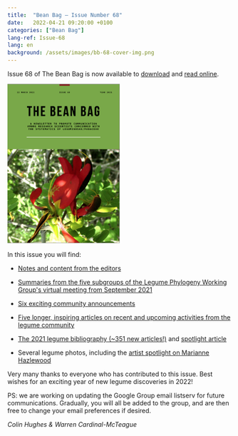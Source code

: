 ```yaml
---
title:  "Bean Bag – Issue Number 68"
date:   2022-04-21 09:20:00 +0100
categories: ["Bean Bag"]
lang-ref: Issue-68
lang: en
background: /assets/images/bb-68-cover-img.png
---
```


Issue 68 of The Bean Bag is now available to [download](/media/The_BB_Newsletter_Issue68_2021.pdf) and [read online](/beanbag/68/68content/).  

<a href="/media/The_BB_Newsletter_Issue68_2021.pdf">
	<img src="/assets/images/68/bb-68-cover-img-2.png" width="50%">
</a>


In this issue you will find:  

- [Notes and content from the editors](/beanbag/68/68content/#from-the-editors)  

- [Summaries from the five subgroups of the Legume Phylogeny Working Group's virtual meeting from September 2021](/beanbag/68/68content/#legume-phylogeny-working-group-updates)  

- [Six exciting community announcements](/beanbag/68/68content/#announcements)  

- [Five longer, inspiring articles on recent and upcoming activities from the legume community](/beanbag/68content/#articles)  

- [The 2021 legume bibliography (\~351 new articles!)](/beanbag/68/issue-68-legume-bibliography-2021/) and [spotlight article](/beanbag/68/issue-68-legume-cover-stories/)  

- Several legume photos, including the [artist spotlight on Marianne Hazlewood](/beanbag/68/issue-68-artist-spotlight/)  


Very many thanks to everyone who has contributed to this issue. Best wishes for an exciting year of new legume discoveries in 2022!

PS: we are working on updating the Google Group email listserv for future communications. Gradually, you will all be added to the group, and are then free to change your email preferences if desired.

*Colin Hughes & Warren Cardinal-McTeague*